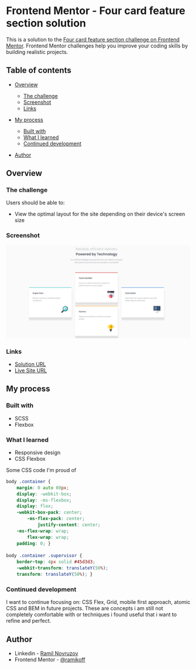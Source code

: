 # Frontend Mentor - Four card feature section solution

This is a solution to the [Four card feature section challenge on Frontend Mentor](https://www.frontendmentor.io/challenges/four-card-feature-section-weK1eFYK). Frontend Mentor challenges help you improve your coding skills by building realistic projects. 

## Table of contents

- [Overview](#overview)
  - [The challenge](#the-challenge)
  - [Screenshot](#screenshot)
  - [Links](#links)
- [My process](#my-process)
  - [Built with](#built-with)
  - [What I learned](#what-i-learned)
  - [Continued development](#continued-development)
  
- [Author](#author)



## Overview

### The challenge

Users should be able to:

- View the optimal layout for the site depending on their device's screen size

### Screenshot

![](./screenshot.jpg)


### Links

- [Solution URL](https://ramikoff.github.io/four-card-feature-section-master/)
- [Live Site URL](https://ramikoff.github.io/four-card-feature-section-master/)

## My process

### Built with

- SCSS
- Flexbox


### What I learned

- Responsive design
- CSS Flexbox 


Some CSS code I'm proud of

```css
body .container {
    margin: 0 auto 80px;
    display: -webkit-box;
    display: -ms-flexbox;
    display: flex;
    -webkit-box-pack: center;
        -ms-flex-pack: center;
            justify-content: center;
    -ms-flex-wrap: wrap;
        flex-wrap: wrap;
    padding: 0; }

body .container .supervisor {
    border-top: 4px solid #45d3d3;
    -webkit-transform: translateY(50%);
    transform: translateY(50%); }    
```


### Continued development

I want to continue focusing on: CSS Flex, Grid, mobile first approach, atomic CSS and BEM in future projects. These are concepts i am still not completely comfortable with or techniques i found useful that i want to refine and perfect.



## Author

- Linkedin - [Ramil Novruzov](https://www.linkedin.com/in/ramilnovruzov/)
- Frontend Mentor - [@ramikoff](https://www.frontendmentor.io/profile/ramikoff)




